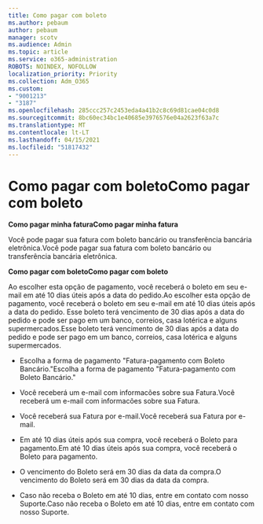 ```yaml
---
title: Como pagar com boleto
ms.author: pebaum
author: pebaum
manager: scotv
ms.audience: Admin
ms.topic: article
ms.service: o365-administration
ROBOTS: NOINDEX, NOFOLLOW
localization_priority: Priority
ms.collection: Adm_O365
ms.custom:
- "9001213"
- "3187"
ms.openlocfilehash: 285ccc257c2453eda4a41b2c8c69d81cae04c0d8
ms.sourcegitcommit: 8bc60ec34bc1e40685e3976576e04a2623f63a7c
ms.translationtype: MT
ms.contentlocale: lt-LT
ms.lasthandoff: 04/15/2021
ms.locfileid: "51817432"
---
```

# <a name="como-pagar-com-boleto"></a><span data-ttu-id="13357-102">Como pagar com boleto</span><span class="sxs-lookup"><span data-stu-id="13357-102">Como pagar com boleto</span></span>

<span data-ttu-id="13357-103">**Como pagar minha fatura**</span><span class="sxs-lookup"><span data-stu-id="13357-103">**Como pagar minha fatura**</span></span>

<span data-ttu-id="13357-104">Você pode pagar sua fatura com boleto bancário ou transferência bancária eletrônica.</span><span class="sxs-lookup"><span data-stu-id="13357-104">Você pode pagar sua fatura com boleto bancário ou transferência bancária eletrônica.</span></span>

<span data-ttu-id="13357-105">**Como pagar com  boleto**</span><span class="sxs-lookup"><span data-stu-id="13357-105">**Como pagar com  boleto**</span></span>

<span data-ttu-id="13357-106">Ao escolher  esta opção de pagamento, você receberá o boleto em seu e-mail em até 10 dias úteis após a data do pedido.</span><span class="sxs-lookup"><span data-stu-id="13357-106">Ao escolher  esta opção de pagamento, você receberá o boleto em seu e-mail em até 10 dias úteis após a data do pedido.</span></span> <span data-ttu-id="13357-107">Esse boleto terá vencimento de 30 dias após a data do pedido e pode ser pago em um banco, correios, casa lotérica e alguns supermercados.</span><span class="sxs-lookup"><span data-stu-id="13357-107">Esse boleto terá vencimento de 30 dias após a data do pedido e pode ser pago em um banco, correios, casa lotérica e alguns supermercados.</span></span>

- <span data-ttu-id="13357-108">Escolha a forma de pagamento "Fatura-pagamento com Boleto Bancário."</span><span class="sxs-lookup"><span data-stu-id="13357-108">Escolha a forma de pagamento "Fatura-pagamento com Boleto Bancário."</span></span>

- <span data-ttu-id="13357-109">Você receberá um e-mail com informacões sobre sua Fatura.</span><span class="sxs-lookup"><span data-stu-id="13357-109">Você receberá um e-mail com informacões sobre sua Fatura.</span></span>

- <span data-ttu-id="13357-110">Você receberá sua Fatura por e-mail.</span><span class="sxs-lookup"><span data-stu-id="13357-110">Você receberá sua Fatura por e-mail.</span></span>

- <span data-ttu-id="13357-111">Em até 10 dias úteis após sua compra, você receberá o Boleto para pagamento.</span><span class="sxs-lookup"><span data-stu-id="13357-111">Em até 10 dias úteis após sua compra, você receberá o Boleto para pagamento.</span></span>

- <span data-ttu-id="13357-112">O vencimento do Boleto será em 30 dias da data da compra.</span><span class="sxs-lookup"><span data-stu-id="13357-112">O vencimento do Boleto será em 30 dias da data da compra.</span></span>

- <span data-ttu-id="13357-113">Caso não receba o Boleto em até 10 dias, entre em contato com nosso Suporte.</span><span class="sxs-lookup"><span data-stu-id="13357-113">Caso não receba o Boleto em até 10 dias, entre em contato com nosso Suporte.</span></span>

